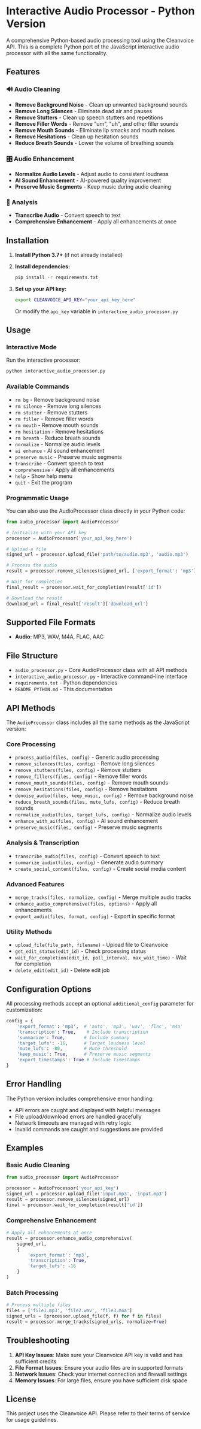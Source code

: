 # Interactive Audio Processor - Python Version

A comprehensive Python-based audio processing tool using the Cleanvoice API. This is a complete Python port of the JavaScript interactive audio processor with all the same functionality.

## Features

### 🔊 Audio Cleaning
- **Remove Background Noise** - Clean up unwanted background sounds
- **Remove Long Silences** - Eliminate dead air and pauses
- **Remove Stutters** - Clean up speech stutters and repetitions
- **Remove Filler Words** - Remove "um", "uh", and other filler sounds
- **Remove Mouth Sounds** - Eliminate lip smacks and mouth noises
- **Remove Hesitations** - Clean up hesitation sounds
- **Reduce Breath Sounds** - Lower the volume of breathing sounds

### 🎛️ Audio Enhancement
- **Normalize Audio Levels** - Adjust audio to consistent loudness
- **AI Sound Enhancement** - AI-powered quality improvement
- **Preserve Music Segments** - Keep music during audio cleaning

### 📝 Analysis
- **Transcribe Audio** - Convert speech to text
- **Comprehensive Enhancement** - Apply all enhancements at once

## Installation

1. **Install Python 3.7+** (if not already installed)

2. **Install dependencies:**
   ```bash
   pip install -r requirements.txt
   ```

3. **Set up your API key:**
   ```bash
   export CLEANVOICE_API_KEY="your_api_key_here"
   ```
   
   Or modify the `api_key` variable in `interactive_audio_processor.py`

## Usage

### Interactive Mode
Run the interactive processor:
```bash
python interactive_audio_processor.py
```

### Available Commands
- `rm bg` - Remove background noise
- `rm silence` - Remove long silences
- `rm stutter` - Remove stutters
- `rm filler` - Remove filler words
- `rm mouth` - Remove mouth sounds
- `rm hesitation` - Remove hesitations
- `rm breath` - Reduce breath sounds
- `normalize` - Normalize audio levels
- `ai enhance` - AI sound enhancement
- `preserve music` - Preserve music segments
- `transcribe` - Convert speech to text
- `comprehensive` - Apply all enhancements
- `help` - Show help menu
- `quit` - Exit the program

### Programmatic Usage
You can also use the AudioProcessor class directly in your Python code:

```python
from audio_processor import AudioProcessor

# Initialize with your API key
processor = AudioProcessor('your_api_key_here')

# Upload a file
signed_url = processor.upload_file('path/to/audio.mp3', 'audio.mp3')

# Process the audio
result = processor.remove_silences(signed_url, {'export_format': 'mp3'})

# Wait for completion
final_result = processor.wait_for_completion(result['id'])

# Download the result
download_url = final_result['result']['download_url']
```

## Supported File Formats

- **Audio**: MP3, WAV, M4A, FLAC, AAC

## File Structure

- `audio_processor.py` - Core AudioProcessor class with all API methods
- `interactive_audio_processor.py` - Interactive command-line interface
- `requirements.txt` - Python dependencies
- `README_PYTHON.md` - This documentation

## API Methods

The `AudioProcessor` class includes all the same methods as the JavaScript version:

### Core Processing
- `process_audio(files, config)` - Generic audio processing
- `remove_silences(files, config)` - Remove long silences
- `remove_stutters(files, config)` - Remove stutters
- `remove_fillers(files, config)` - Remove filler words
- `remove_mouth_sounds(files, config)` - Remove mouth sounds
- `remove_hesitations(files, config)` - Remove hesitations
- `denoise_audio(files, keep_music, config)` - Remove background noise
- `reduce_breath_sounds(files, mute_lufs, config)` - Reduce breath sounds
- `normalize_audio(files, target_lufs, config)` - Normalize audio levels
- `enhance_with_ai(files, config)` - AI sound enhancement
- `preserve_music(files, config)` - Preserve music segments

### Analysis & Transcription
- `transcribe_audio(files, config)` - Convert speech to text
- `summarize_audio(files, config)` - Generate audio summary
- `create_social_content(files, config)` - Create social media content

### Advanced Features
- `merge_tracks(files, normalize, config)` - Merge multiple audio tracks
- `enhance_audio_comprehensive(files, options)` - Apply all enhancements
- `export_audio(files, format, config)` - Export in specific format

### Utility Methods
- `upload_file(file_path, filename)` - Upload file to Cleanvoice
- `get_edit_status(edit_id)` - Check processing status
- `wait_for_completion(edit_id, poll_interval, max_wait_time)` - Wait for completion
- `delete_edit(edit_id)` - Delete edit job

## Configuration Options

All processing methods accept an optional `additional_config` parameter for customization:

```python
config = {
    'export_format': 'mp3',  # 'auto', 'mp3', 'wav', 'flac', 'm4a'
    'transcription': True,    # Include transcription
    'summarize': True,       # Include summary
    'target_lufs': -16,      # Target loudness level
    'mute_lufs': -80,        # Mute threshold
    'keep_music': True,      # Preserve music segments
    'export_timestamps': True # Include timestamps
}
```

## Error Handling

The Python version includes comprehensive error handling:
- API errors are caught and displayed with helpful messages
- File upload/download errors are handled gracefully
- Network timeouts are managed with retry logic
- Invalid commands are caught and suggestions are provided

## Examples

### Basic Audio Cleaning
```python
from audio_processor import AudioProcessor

processor = AudioProcessor('your_api_key')
signed_url = processor.upload_file('input.mp3', 'input.mp3')
result = processor.remove_silences(signed_url)
final = processor.wait_for_completion(result['id'])
```

### Comprehensive Enhancement
```python
# Apply all enhancements at once
result = processor.enhance_audio_comprehensive(
    signed_url, 
    {
        'export_format': 'mp3',
        'transcription': True,
        'target_lufs': -16
    }
)
```

### Batch Processing
```python
# Process multiple files
files = ['file1.mp3', 'file2.wav', 'file3.m4a']
signed_urls = [processor.upload_file(f, f) for f in files]
result = processor.merge_tracks(signed_urls, normalize=True)
```

## Troubleshooting

1. **API Key Issues**: Make sure your Cleanvoice API key is valid and has sufficient credits
2. **File Format Issues**: Ensure your audio files are in supported formats
3. **Network Issues**: Check your internet connection and firewall settings
4. **Memory Issues**: For large files, ensure you have sufficient disk space

## License

This project uses the Cleanvoice API. Please refer to their terms of service for usage guidelines.
